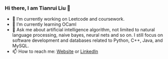 ### Hi there, I am Tianrui Liu 👋

- 🔭 I’m currently working on Leetcode and coursework.
- 🌱 I’m currently learning OCaml
- 💬 Ask me about artificial intelligence algorithm, not limited to natural language processing, naive bayes, neural nets and so on. I still focus on software development and databases related to Python, C++, Java, and MySQL.
- 📫 How to reach me: [Website](https://liutianrui.me/about/) or [LinkedIn](https://www.linkedin.com/in/tianrui-l-095633176/)
